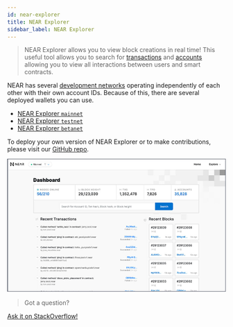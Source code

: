 ```yaml
---
id: near-explorer
title: NEAR Explorer
sidebar_label: NEAR Explorer
---
```


> NEAR Explorer allows you to view block creations in real time! This useful tool allows you to search for [transactions](/docs/concepts/transaction) and [accounts](/docs/concepts/account) allowing you to view all interactions between users and smart contracts.

NEAR has several [development networks](/docs/concepts/networks) operating independently of each other with their own account IDs. Because of this, there are several deployed wallets you can use.

* [NEAR Explorer `mainnet`](https://explorer.near.org)
* [NEAR Explorer `testnet`](https://explorer.testnet.near.org)
* [NEAR Explorer `betanet`](https://explorer.betanet.near.org)

To deploy your own version of NEAR Explorer or to make contributions, please visit our [GitHub repo](https://github.com/near/near-explorer).

![NEAR Explorer](/docs/assets/near-explorer.jpg)

>Got a question?
<a href="https://stackoverflow.com/questions/tagged/nearprotocol">
  <h8>Ask it on StackOverflow!</h8></a>
